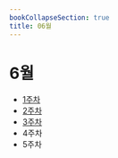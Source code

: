 ```yaml
---
bookCollapseSection: true
title: 06월
---
```

# 6월

- [1주차](Coding%20Test/23.06/1주차/_index.md)
- [2주차](Coding%20Test/23.06/2주차/_index.md)
- [3주차](Coding%20Test/23.06/3주차/_index.md)
- 4주차
- 5주차